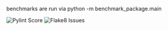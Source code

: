 benchmarks are run via python -m benchmark_package.main



![Pylint Score](https://img.shields.io/badge/pylint-score-yellow)
![Flake8 Issues](https://img.shields.io/badge/flake8-issues-red)